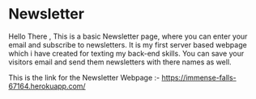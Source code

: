 # Newsletter
Hello There , 
This is a basic Newsletter page, where you can enter your email and subscribe to newsletters.
It is my first server based webpage which i have created for texting my back-end skills. 
You can save your visitors email and send them newsletters with there names as well.

This is the link for the Newsletter Webpage :-
https://immense-falls-67164.herokuapp.com/
